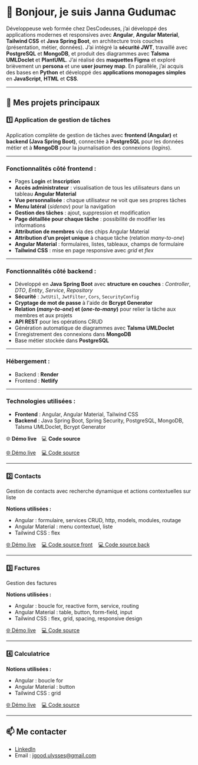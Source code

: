 # 👋 Bonjour, je suis Janna Gudumac

Développeuse web formée chez DesCodeuses, j’ai développé des applications modernes et responsives avec **Angular**, **Angular Material**, **Tailwind CSS** et **Java Spring Boot**, en architecture trois couches (présentation, métier, données).
J’ai intégré la **sécurité JWT**, travaillé avec **PostgreSQL** et **MongoDB**, et produit des diagrammes avec **Talsma UMLDoclet** et **PlantUML**.
J’ai réalisé des **maquettes Figma** et exploré brièvement un **persona** et une **user journey map**.
En parallèle, j’ai acquis des bases en **Python** et développé des **applications monopages simples** en **JavaScript**, **HTML** et **CSS**.

---

## 🌟 Mes projets principaux

### 1️⃣ **Application de gestion de tâches**

Application complète de gestion de tâches avec **frontend (Angular)** et **backend (Java Spring Boot)**, connectée à **PostgreSQL** pour les données métier et à **MongoDB** pour la journalisation des connexions (*logins*).

---

### **Fonctionnalités côté frontend** :

* Pages **Login** et **Inscription**
* **Accès administrateur** : visualisation de tous les utilisateurs dans un tableau **Angular Material**
* **Vue personnalisée** : chaque utilisateur ne voit que ses propres tâches
* **Menu latéral** (*sidenav*) pour la navigation
* **Gestion des tâches** : ajout, suppression et modification
* **Page détaillée pour chaque tâche** : possibilité de modifier les informations
* **Attribution de membres** via des chips Angular Material 
* **Attribution d’un projet unique** à chaque tâche (relation *many-to-one*)
* **Angular Material** : formulaires, listes, tableaux, champs de formulaire
* **Tailwind CSS** : mise en page responsive avec *grid* et *flex*

---

### **Fonctionnalités côté backend** :

* Développé en **Java Spring Boot** avec **structure en couches** : *Controller*, *DTO*, *Entity*, *Service*, *Repository*
* **Sécurité** : `JwtUtil`, `JwtFilter`, `Cors`, `SecurityConfig`
* **Cryptage de mot de passe** à l'aide de **Bcrypt Generator**
* **Relation (*many-to-one*) et (*one-to-many*)** pour relier la tâche aux membres et aux projets
* **API REST** pour les opérations CRUD
* Génération automatique de diagrammes avec **Talsma UMLDoclet**
* Enregistrement des connexions dans **MongoDB**
* Base métier stockée dans **PostgreSQL**

---

### **Hébergement** :

* Backend : **Render**
* Frontend : **Netlify**

---

### **Technologies utilisées** :

* **Frontend** : Angular, Angular Material, Tailwind CSS
* **Backend** : Java Spring Boot, Spring Security, PostgreSQL, MongoDB, Talsma UMLDoclet, Bcrypt Generator

🌐 **Démo live** 💻 **Code source**

[🌐 Démo live](https://todo-front25.netlify.app/) &nbsp;&nbsp; [💻 Code source](https://github.com/jannagudumac/todo-front)

---

### 2️⃣ **Contacts**
Gestion de contacts avec recherche dynamique et actions contextuelles sur liste

**Notions utilisées :**
- Angular : formulaire, services CRUD, http, models, modules, routage
- Angular Material : menu contextuel, liste
- Tailwind CSS : flex

[🌐 Démo live](https://descodeuses-contact-app7.netlify.app/) &nbsp;&nbsp; [💻 Code source front](https://github.com/jannagudumac/todo-front) &nbsp;&nbsp; [💻 Code source back](https://github.com/jannagudumac/todo-back)

---

### 3️⃣ **Factures**
Gestion des factures

**Notions utilisées :**
- Angular : boucle for, reactive form, service, routing
- Angular Material : table, button, form-field, input
- Tailwind CSS : flex, grid, spacing, responsive design

[🌐 Démo live](https://descodeuses-facture-app7.netlify.app/) &nbsp;&nbsp; [💻 Code source](https://github.com/jannagudumac/descodeuses-facture-app)

---

### 4️⃣ **Calculatrice**

**Notions utilisées :**
- Angular : boucle for
- Angular Material : button
- Tailwind CSS : grid

[🌐 Démo live](https://descodeuses-calculatrice-app7.netlify.app/) &nbsp;&nbsp; [💻 Code source](https://github.com/jannagudumac/descodeuses-calculatrice-app)
  
---

## 📫 Me contacter
- [LinkedIn](https://www.linkedin.com/in/jannagudumac/)
- Email : jgood.ulysses@gmail.com

